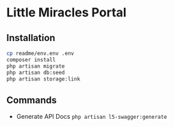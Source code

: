 # Little Miracles Portal

## Installation
```bash
cp readme/env.env .env
composer install
php artisan migrate
php artisan db:seed
php artisan storage:link
```

## Commands
- Generate API Docs `php artisan l5-swagger:generate`
